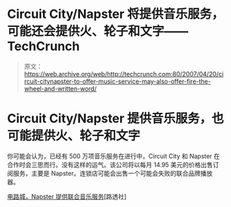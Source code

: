 # Circuit City/Napster 将提供音乐服务，可能还会提供火、轮子和文字——TechCrunch

> 原文：<https://web.archive.org/web/http://techcrunch.com:80/2007/04/20/circuit-citynapster-to-offer-music-service-may-also-offer-fire-the-wheel-and-written-word/>

# Circuit City/Napster 提供音乐服务，也可能提供火、轮子和文字

你可能会认为，已经有 500 万项音乐服务在进行中，Circuit City 和 Napster 在合作时会三思而行。没有这样的运气。该公司将以每月 14.95 美元的价格出售订阅服务，主要是 Napster。连锁店可能会出售一个可能会失败的联合品牌播放器。

[电路城，Napster 提供联合音乐服务](https://web.archive.org/web/20210306122600/http://news.yahoo.com/s/nm/20070420/wr_nm/circuitcity_napster_dc)[路透社]